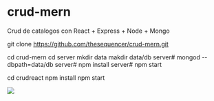 # crud-mern

Crud de catalogos con React + Express + Node + Mongo

git clone https://github.com/thesequencer/crud-mern.git

cd crud-mern
cd server
mkdir data
makdir data/db
server# mongod --dbpath=data/db
server# npm install
server# npm start

cd crudreact
npm install
npm start

<img src='https://raw.githubusercontent.com/thesequencer/crud-mern/master/captura.png' />

